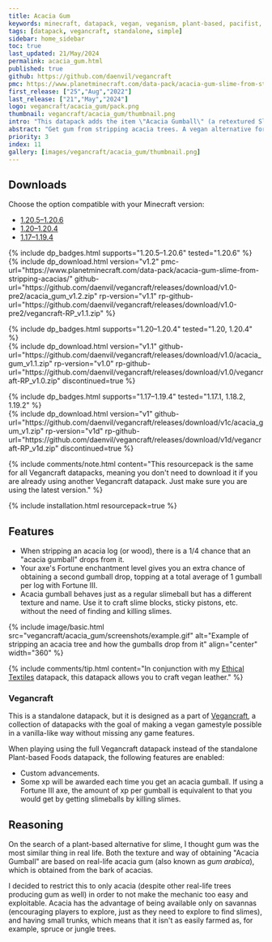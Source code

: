 ```yaml
---
title: Acacia Gum
keywords: minecraft, datapack, vegan, veganism, plant-based, pacifist, slime
tags: [datapack, vegancraft, standalone, simple]
sidebar: home_sidebar
toc: true
last_updated: 21/May/2024
permalink: acacia_gum.html
published: true
github: https://github.com/daenvil/vegancraft
pmc: https://www.planetminecraft.com/data-pack/acacia-gum-slime-from-stripping-acacias/
first_release: ["25","Aug","2022"]
last_release: ["21","May","2024"]
logo: vegancraft/acacia_gum/pack.png
thumbnail: vegancraft/acacia_gum/thumbnail.png
intro: "This datapack adds the item \"Acacia Gumball\" (a retextured Slimeball), which is obtained by stripping acacia logs."
abstract: "Get gum from stripping acacia trees. A vegan alternative for slime."
priority: 3
index: 11
gallery: [images/vegancraft/acacia_gum/thumbnail.png]
---
```


## Downloads
Choose the option compatible with your Minecraft version:

<ul id="profileTabs" class="nav nav-tabs">
    <li class="active"><a href="#current" data-toggle="tab">1.20.5–1.20.6</a></li>
    <li><a href="#legacy1-20" data-toggle="tab">1.20–1.20.4</a></li>
    <li><a href="#legacy" data-toggle="tab">1.17–1.19.4</a></li>
</ul>

<div class="tab-content">
    <div role="tabpanel" class="tab-pane active" id="current">
        <p>
            {% include dp_badges.html supports="1.20.5–1.20.6" tested="1.20.6" %}
            <br/>
            {% include dp_download.html version="v1.2" pmc-url="https://www.planetminecraft.com/data-pack/acacia-gum-slime-from-stripping-acacias/" github-url="https://github.com/daenvil/vegancraft/releases/download/v1.0-pre2/acacia_gum_v1.2.zip" rp-version="v1.1" rp-github-url="https://github.com/daenvil/vegancraft/releases/download/v1.0-pre2/vegancraft-RP_v1.1.zip" %}
        </p>
    </div>
    <div role="tabpanel" class="tab-pane" id="legacy1-20">
        <p>
            {% include dp_badges.html supports="1.20–1.20.4" tested="1.20, 1.20.4" %}
            <br/>
            {% include dp_download.html version="v1.1" github-url="https://github.com/daenvil/vegancraft/releases/download/v1.0/acacia_gum_v1.1.zip" rp-version="v1.0" rp-github-url="https://github.com/daenvil/vegancraft/releases/download/v1.0/vegancraft-RP_v1.0.zip" discontinued=true %}
        </p>
    </div>
    <div role="tabpanel" class="tab-pane" id="legacy">
        <p>
            {% include dp_badges.html supports="1.17–1.19.4" tested="1.17.1, 1.18.2, 1.19.2" %}
            <br/>
            {% include dp_download.html version="v1" github-url="https://github.com/daenvil/vegancraft/releases/download/v1c/acacia_gum_v1.zip" rp-version="v1d" rp-github-url="https://github.com/daenvil/vegancraft/releases/download/v1d/vegancraft-RP_v1d.zip" discontinued=true %}
        </p>
    </div>
</div>

{% include comments/note.html content="This resourcepack is the same for all Vegancraft datapacks, meaning you don't need to download it if you are already using another Vegancraft datapack. Just make sure you are using the latest version." %}

{% include installation.html resourcepack=true %}

## Features

- When stripping an acacia log (or wood), there is a 1/4 chance that an "acacia gumball" drops from it.
- Your axe's Fortune enchantment level gives you an extra chance of obtaining a second gumball drop, topping at a total average of 1 gumball per log with Fortune III.
- Acacia gumball behaves just as a regular slimeball but has a different texture and name. Use it to craft slime blocks, sticky pistons, etc. without the need of finding and killing slimes.

{% include image/basic.html src="vegancraft/acacia_gum/screenshots/example.gif" alt="Example of stripping an acacia tree and how the gumballs drop from it" align="center" width="360" %}

{% include comments/tip.html content="In conjunction with my <a href='ethical_textiles.html'>Ethical Textiles</a> datapack, this datapack allows you to craft vegan leather." %}

### Vegancraft

This is a standalone datapack, but it is designed as a part of [Vegancraft](vegancraft.html), a collection of datapacks with the goal of making a vegan gamestyle possible in a vanilla-like way without missing any game features.

When playing using the full Vegancraft datapack instead of the standalone Plant-based Foods datapack, the following features are enabled:

- Custom advancements.
- Some xp will be awarded each time you get an acacia gumball. If using a Fortune III axe, the amount of xp per gumball is equivalent to that you would get by getting slimeballs by killing slimes.

## Reasoning

On the search of a plant-based alternative for slime, I thought gum was the most similar thing in real life. Both the texture and way of obtaining "Acacia Gumball" are based on real-life acacia gum (also known as *gum arabica*), which is obtained from the bark of acacias.

I decided to restrict this to only acacia (despite other real-life trees producing gum as well) in order to not make the mechanic too easy and exploitable. Acacia has the advantage of being available only on savannas (encouraging players to explore, just as they need to explore to find slimes), and having small trunks, which means that it isn't as easily farmed as, for example, spruce or jungle trees.
